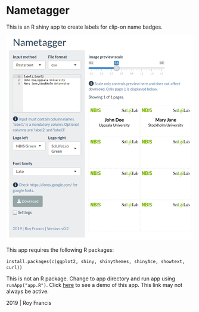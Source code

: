 # Nametagger

This is an R shiny app to create labels for clip-on name badges.

![](preview.png)

This app requires the following R packages: 

```
install.packages(c(ggplot2, shiny, shinythemes, shinyAce, showtext, curl))
```

This is not an R package. Change to app directory and run app using `runApp("app.R")`. Click [here](https://roymf.shinyapps.io/nametagger/) to see a demo of this app. This link may not always be active.

2019 | Roy Francis
